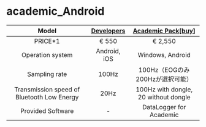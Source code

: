 # academic_Android



| Model | [Developers](https://github.com/jins-meme/home/wiki/DEVELOPERs)|[Academic Pack[buy]](https://github.com/jins-meme/home/wiki/ACADEMIC-PACK)|
|:--:|:--:|:--:|
|PRICE*1|€ 550|€ 2,550|
|Operation system| Android, iOS | Windows, Android|
|Sampling rate| 100Hz | 100Hz（EOGのみ200Hzが選択可能）|
|Transmission speed of Bluetooth Low Energy| 20Hz | 100Hz with dongle, 20 without dongle|
|Provided Software| - | DataLogger for Academic|
